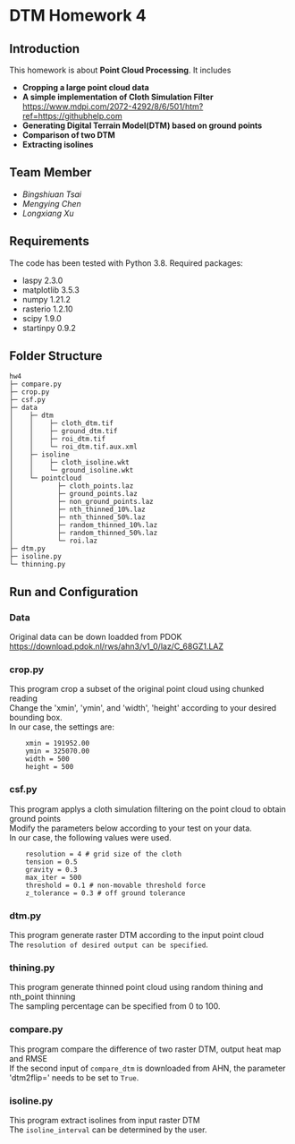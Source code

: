 # DTM Homework 4
## Introduction
This homework is about **Point Cloud Processing**. It includes
- **Cropping a large point cloud data**
- **A simple implementation of Cloth Simulation Filter**    
        <https://www.mdpi.com/2072-4292/8/6/501/htm?ref=https://githubhelp.com>
- **Generating Digital Terrain Model(DTM) based on ground points**
- **Comparison of two DTM**
- **Extracting isolines**

## Team Member
- *Bingshiuan Tsai*
- *Mengying Chen*
- *Longxiang Xu*

## Requirements
The code has been tested with Python 3.8.
Required packages:
- laspy 2.3.0
- matplotlib 3.5.3
- numpy 1.21.2
- rasterio 1.2.10
- scipy 1.9.0
- startinpy 0.9.2

## Folder Structure
```
hw4
├─ compare.py  
├─ crop.py  
├─ csf.py  
├─ data  
│    ├─ dtm  
│    │    ├─ cloth_dtm.tif  
│    │    ├─ ground_dtm.tif  
│    │    ├─ roi_dtm.tif  
│    │    └─ roi_dtm.tif.aux.xml  
│    ├─ isoline  
│    │    ├─ cloth_isoline.wkt  
│    │    └─ ground_isoline.wkt  
│    └─ pointcloud  
│           ├─ cloth_points.laz  
│           ├─ ground_points.laz   
│           ├─ non_ground_points.laz  
│           ├─ nth_thinned_10%.laz  
│           ├─ nth_thinned_50%.laz  
│           ├─ random_thinned_10%.laz  
│           ├─ random_thinned_50%.laz  
│           └─ roi.laz
├─ dtm.py  
├─ isoline.py  
└─ thinning.py  
```

## Run and Configuration
### Data
Original data can be down loadded from PDOK  <https://download.pdok.nl/rws/ahn3/v1_0/laz/C_68GZ1.LAZ>

### crop.py
This program crop a subset of the original point cloud using chunked reading   
Change the 'xmin', 'ymin', and 'width', 'height' according to your desired bounding box.    
In our case, the settings are:
```
    xmin = 191952.00
    ymin = 325070.00
    width = 500
    height = 500
```

### csf.py
This program applys a cloth simulation filtering on the point cloud to obtain ground points  
Modify the parameters below according to your test on your data.   
In our case, the following values were used.
```
    resolution = 4 # grid size of the cloth
    tension = 0.5 
    gravity = 0.3
    max_iter = 500
    threshold = 0.1 # non-movable threshold force
    z_tolerance = 0.3 # off ground tolerance
```

### dtm.py
This program generate raster DTM according to the input point cloud   
The `resolution of desired output can be specified`.

### thining.py
This program generate thinned point cloud using random thining and nth_point thinning   
The sampling percentage can be specified from 0 to 100.

### compare.py
This program compare the difference of two raster DTM, output heat map and RMSE  
If the second input of `compare_dtm` is downloaded from AHN, the parameter 'dtm2flip=' needs to be set to `True`.

### isoline.py
This program extract isolines from input raster DTM   
The `isoline_interval` can be determined by the user.

